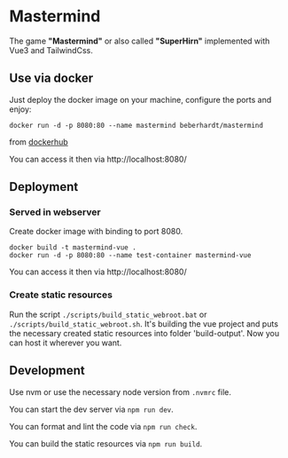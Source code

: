 # Mastermind

The game **"Mastermind"** or also called **"SuperHirn"** implemented with Vue3 and TailwindCss.

## Use via docker

Just deploy the docker image on your machine, configure the ports and enjoy:

```
docker run -d -p 8080:80 --name mastermind beberhardt/mastermind
```

from [dockerhub](https://hub.docker.com/r/beberhardt/mastermind)

You can access it then via http://localhost:8080/

## Deployment

### Served in webserver

Create docker image with binding to port 8080.

```
docker build -t mastermind-vue .
docker run -d -p 8080:80 --name test-container mastermind-vue
```

You can access it then via http://localhost:8080/

### Create static resources

Run the script `./scripts/build_static_webroot.bat` or `./scripts/build_static_webroot.sh`.
It's building the vue project and puts the necessary created static resources into folder 'build-output'.
Now you can host it wherever you want.

## Development

Use nvm or use the necessary node version from `.nvmrc` file.

You can start the dev server via `npm run dev`.

You can format and lint the code via `npm run check`.

You can build the static resources via `npm run build`.
